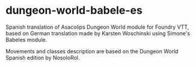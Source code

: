# dungeon-world-babele-es

Spanish translation of Asacolips Dungeon World module for Foundry VTT, based on German translation made by Karsten Woschinski using Simone's Babeles module.


Movements and classes description are based on the Dungeon World Spanish edition by NosoloRol. 
